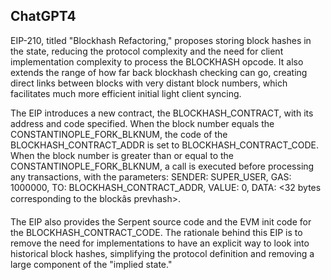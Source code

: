 ## ChatGPT4

EIP-210, titled "Blockhash Refactoring," proposes storing block hashes in the state, reducing the protocol complexity and the need for client implementation complexity to process the BLOCKHASH opcode. It also extends the range of how far back blockhash checking can go, creating direct links between blocks with very distant block numbers, which facilitates much more efficient initial light client syncing.

The EIP introduces a new contract, the BLOCKHASH_CONTRACT, with its address and code specified. When the block number equals the CONSTANTINOPLE_FORK_BLKNUM, the code of the BLOCKHASH_CONTRACT_ADDR is set to BLOCKHASH_CONTRACT_CODE. When the block number is greater than or equal to the CONSTANTINOPLE_FORK_BLKNUM, a call is executed before processing any transactions, with the parameters: SENDER: SUPER_USER, GAS: 1000000, TO: BLOCKHASH_CONTRACT_ADDR, VALUE: 0, DATA: <32 bytes corresponding to the blockâs prevhash>.

The EIP also provides the Serpent source code and the EVM init code for the BLOCKHASH_CONTRACT_CODE. The rationale behind this EIP is to remove the need for implementations to have an explicit way to look into historical block hashes, simplifying the protocol definition and removing a large component of the "implied state."
